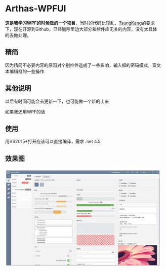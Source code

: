 # Arthas-WPFUI
**这是我学习WPF的时候做的一个项目**，当时的代码比较乱，[TsungKang](https://github.com/TkYu)的要求下，现在开源到Github，已经删除里边大部分和控件库无关的内容，没有太具体的去做处理。

## 精简
因为精简不必要内容的原因对个别控件造成了一些影响，输入框的密码模式，富文本编辑框的一些操作

## 其他说明
以后有时间可能会去更新一下，也可能做一个新的上来

如果我还用WPF的话

## 使用
用VS2015+打开应该可以直接编译，需求 .net 4.5

## 效果图
![](Screenshots/1.png)

